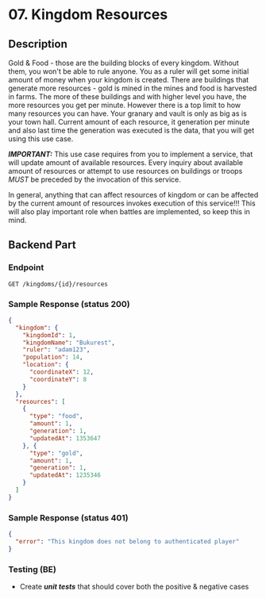# 07. Kingdom Resources

## Description

Gold & Food - those are the building blocks of every kingdom. Without them, you
won't be able to rule anyone. You as a ruler will get some initial amount of
money when your kingdom is created. There are buildings that generate more
resources - gold is mined in the mines and food is harvested in farms. The more
of these buildings and with higher level you have, the more resources you get
per minute. However there is a top limit to how many resources you can have.
Your granary and vault is only as big as is your town hall. Current amount of
each resource, it generation per minute and also last time the generation was
executed is the data, that you will get using this use case.

***IMPORTANT:*** This use case requires from you to implement a service, that
will update amount of available resources. Every inquiry about available amount
of resources or attempt to use resources on buildings or troops *MUST* be
preceded by the invocation of this service.

In general, anything that can affect resources of kingdom or can be affected
by the current amount of resources invokes execution of this service!!! This
will also play important role when battles are implemented, so keep this in
mind.

## Backend Part

### Endpoint

`GET /kingdoms/{id}/resources`

### Sample Response (status 200)

```json
{
  "kingdom": {
    "kingdomId": 1,
    "kingdomName": "Bukurest",
    "ruler": "adam123",
    "population": 14,
    "location": {
      "coordinateX": 12,
      "coordinateY": 8
    } 
  },
  "resources": [
    {
      "type": "food",
      "amount": 1,
      "generation": 1,
      "updatedAt": 1353647
    }, {
      "type": "gold",
      "amount": 1,
      "generation": 1,
      "updatedAt": 1235346
    }
  ]
}
```

### Sample Response (status 401)

```json
{
  "error": "This kingdom does not belong to authenticated player"
}
```

### Testing (BE)

- Create ***unit tests*** that should cover both the positive & negative cases
